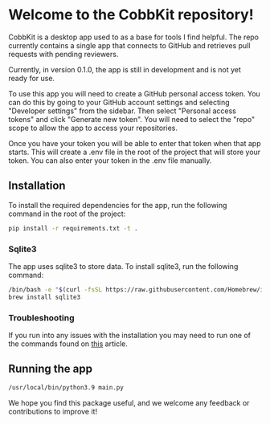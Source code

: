 # Welcome to the CobbKit repository!

CobbKit is a desktop app used to as a base for tools I find helpful. The repo currently contains a single app that connects to GitHub and retrieves pull requests with pending reviewers.

Currently, in version 0.1.0, the app is still in development and is not yet ready for use.

To use this app you will need to create a GitHub personal access token. You can do this by going to your GitHub account settings and selecting "Developer settings" from the sidebar. Then select "Personal access tokens" and click "Generate new token". You will need to select the "repo" scope to allow the app to access your repositories.

Once you have your token you will be able to enter that token when that app starts. This will create a .env file in the root of the project that will store your token. You can also enter your token in the .env file manually.


## Installation

To install the required dependencies for the app, run the following command in the root of the project:

```bash
pip install -r requirements.txt -t .
```

### Sqlite3

The app uses sqlite3 to store data. To install sqlite3, run the following command:

```bash
/bin/bash -e "$(curl -fsSL https://raw.githubusercontent.com/Homebrew/install/master/install)"
brew install sqlite3
```

### Troubleshooting

If you run into any issues with the installation you may need to run one of the commands found on [this](https://bobbyhadz.com/blog/python-no-module-named-tkinter) article.


## Running the app

```bash
/usr/local/bin/python3.9 main.py
``````


We hope you find this package useful, and we welcome any feedback or contributions to improve it!
